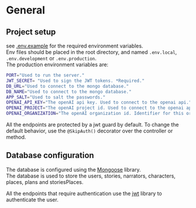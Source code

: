 # General

## Project setup
see [.env.example](../.env.example) for the required environment variables.\
Env files should be placed in the root directory, and named `.env.local`, `.env.development` or `.env.production`.\
The production environment variables are:

```bash
PORT="Used to run the server."
JWT_SECRET= "Used to sign the JWT tokens. *Required."
DB_URL="Used to connect to the mongo database."
DB_NAME="Used to connect to the mongo database."
APP_SALT="Used to salt the passwords."
OPENAI_API_KEY="The openAI api key. Used to connect to the openai api."
OPENAI_PROJECT="The openAI project id. Used to connect to the openai api."
OPENAI_ORGANIZATION="The openAI organization id. Identifier for this organization sometimes used in API requests.
```

All the endpoints are protected by a jwt guard by default. To change the default behavior, use the `@SkipAuth()` decorator over the controller or method.

## Database configuration

The database is configured using the [Mongoose](https://mongoosejs.com/) library.\
The database is used to store the users, stories, narrators, characters, places, plans and storiesPlaces.

All the endpoints that require authentication use the [jwt](https://jwt.io/) library to authenticate the user.